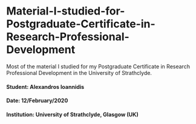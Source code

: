 # Material-I-studied-for-Postgraduate-Certificate-in-Research-Professional-Development
Most of the material I studied for my Postgraduate Certificate in Research Professional Development in the University of Strathclyde.

#### Student: Alexandros Ioannidis
#### Date: 12/February/2020
#### Institution: University of Strathclyde, Glasgow (UK)
